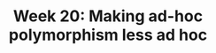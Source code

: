 ---
title: ! 'Week 20: Making ad-hoc polymorphism less ad hoc'
url: http://swizec.com/blog/week-20-making-ad-hoc-polymorphism-less-ad-hoc/swizec/6564
authors:
- Swizec Teller
type: article
tags:
- polymorphism
doHaskell-type: blog post
dohaskell-year: 2014
---